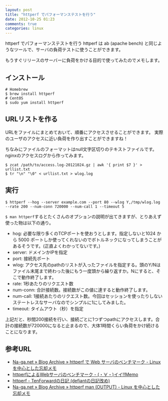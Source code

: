 ```yaml
---
layout: post
title: "httperf でパフォーマンステストを行う"
date: 2012-10-25 01:23
comments: true
categories: linux
---
```

httperf でパフォーマンステストを行う
httperf は ab (apache bench) と同じようなツールで、サーバの負荷テストに使うことができます。

もうすぐリリースのサーバーに負荷をかける目的で使ってみたのでメモします。


## インストール
```
# Homebrew
$ brew install httperf
# CentOS
$ sudo yum install httperf
```


## URLリストを作る
URLをファイルにまとめておいて、順番にアクセスさせることができます。
実際のユーザのアクセスに近い負荷を作り出すことができますね！

ちなみにファイルのフォーマットはnull文字区切りのテキストファイルです。nginxのアクセスログから作ってみます。

```
$ zcat /path/to/access.log-20121024.gz | awk '{ print $7 }' > urllist.txt
$ tr "\n" "\0" < urllist.txt > wlog.log
```


## 実行
```
$ httperf --hog --server example.com --port 80 --wlog Y,/tmp/wlog.log --rate 200 --num-conn 720000 --num-call 1 --timeout 5
```

`$ man httperf`するとたくさんのオプションの説明が出てきますが、とりあえず使った物は以下の通り。

- hog: 必要な限り多くのTCPポートを使おうとします。指定しないと1024 から 5000 ポートしか使ってくれないのでボトルネックになってしまうことがあるそうです。(正直よくわかってないです。)
- server: ドメインかIPを指定
- port: 接続先ポート
- wlog: アクセス先のpathのリストが入ったファイルを指定する。頭のY/Nはファイル末尾まで終わった後にもう一度頭から繰り返すか。Nにすると、そこで動作終了します。
- rate: 1秒あたりのリクエスト数
- num-conn: 合計接続数。接続数がこの値に達すると動作終了します。
- num-call: 1接続あたりのリクエスト数。今回はセッションを使ったりしないステートレスなサーバなのでシンプルに1にしてみました。
- timeout: タイムアウト（秒）を指定

上記だと、秒間200接続を行い、接続ごとに1つずつpathにアクセスします。合計の接続数が720000になると止まるので、大体1時間くらい負荷をかけ続けることになります。


## 参考URL
- [Na-ga.net » Blog Archive » httperf で Web サーバのベンチマーク - Linux を中心とした忘却メモ](http://na-ga.net/blog/?p=527)
- [httperfによるWebサーバのベンチマーク - (・∀・)イイ!!Memo](http://memo.majide.com/index.php?httperf%A4%CB%A4%E8%A4%EBWeb%A5%B5%A1%BC%A5%D0%A4%CE%A5%D9%A5%F3%A5%C1%A5%DE%A1%BC%A5%AF)
- [httperf - TenForwardの日記 (defiantの日記改め)](http://d.hatena.ne.jp/defiant/20080527/1211873545)
- [Na-ga.net » Blog Archive » httperf man (OUTPUT) - Linux を中心とした忘却メモ](http://na-ga.net/blog/?p=559)